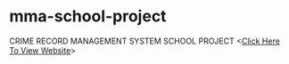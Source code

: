# mma-school-project
CRIME RECORD MANAGEMENT SYSTEM SCHOOL PROJECT
<[Click Here To View Website](https://fbicuul.github.io/mma-school-project/)>
